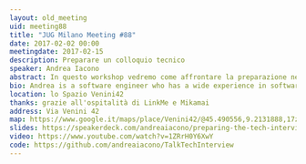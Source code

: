 ```yaml
---
layout: old_meeting
uid: meeting88
title: "JUG Milano Meeting #88"
date: 2017-02-02 00:00
meetingdate: 2017-02-15
description: Preparare un colloquio tecnico
speaker: Andrea Iacono
abstract: In questo workshop vedremo come affrontare la preparazione necessaria a superare i colloqui tecnici. Nella prima parte vedremo un'introduzione ai concetti di base utilizzati per valutare la bontà degli algoritmi e un ripasso degli algoritmi fondamentali; la seconda parte, invece, sarà un <b><i>hands-on</i></b> con degli esercizi da risolvere scrivendo codice e analizzando le soluzioni proposte.<br/>Il workshop è disponibile su github all'indirizzo <a href="https://github.com/andreaiacono/TalkTechInterview" target="_blank">https://github.com/andreaiacono/TalkTechInterview</a>.
bio: Andrea is a software engineer who has a wide experience in software development, ranging from e-commerce to industrial automation, from public administration to Web TV. His interests are in artificial intelligence, machine learning and data (both big and small). He is a co-lead of the Java User Group of Milan from 2011.
location: lo Spazio Venini42
thanks: grazie all'ospitalità di LinkMe e Mikamai
address: Via Venini 42
map: https://www.google.it/maps/place/Venini42/@45.490556,9.2131888,17z/data=!3m1!4b1!4m5!3m4!1s0x4786c6de20e6362f:0xc95afb6f555f4ed6!8m2!3d45.490556!4d9.2153775
slides: https://speakerdeck.com/andreaiacono/preparing-the-tech-interview
video: https://www.youtube.com/watch?v=1ZRrH0Y6XwY
code: https://github.com/andreaiacono/TalkTechInterview
---
```

